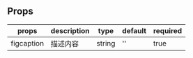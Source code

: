 ## Props

| props      | description | type   | default | required |
| ---------- | ----------- | ------ | ------- | -------- |
| figcaption | 描述内容     | string | ''      | true     |

